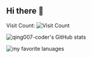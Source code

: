 ## Hi there 👋

<!--
**qing007-coder/qing007-coder** is a ✨ _special_ ✨ repository because its `README.md` (this file) appears on your GitHub profile.

Here are some ideas to get you started:

- 🔭 I’m currently working on ...
- 🌱 I’m currently learning ...
- 👯 I’m looking to collaborate on ...
- 🤔 I’m looking for help with ...
- 💬 Ask me about ...
- 📫 How to reach me: ...
- 😄 Pronouns: ...
- ⚡ Fun fact: ...
-->

Visit Count: ![Visit Count](https://profile-counter.glitch.me/qing007-coder/count.svg)

![qing007-coder's GitHub stats](https://github-readme-stats.vercel.app/api?username=qing007-coder&show_icons=true&theme=radical)

![my favorite lanuages](https://github-readme-stats.vercel.app/api/top-langs/?username=qing007-coder&layout=compact&hide_border=true&langs_count=50)
